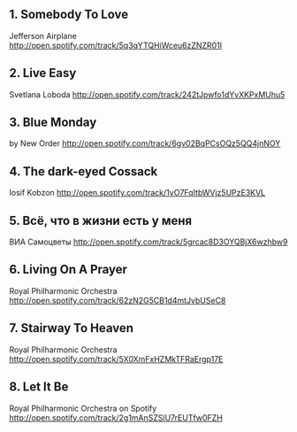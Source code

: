 ## 1. Somebody To Love
Jefferson Airplane
http://open.spotify.com/track/5q3qYTQHiWceu6zZNZR01I

## 2. Live Easy
Svetlana Loboda
http://open.spotify.com/track/242tJpwfo1dYvXKPxMUhu5

## 3. Blue Monday 
by New Order
http://open.spotify.com/track/6gv02BqPCsOQz5QQ4jnNOY

## 4. The dark-eyed Cossack
Iosif Kobzon
http://open.spotify.com/track/1yO7FqItbWVjz5UPzE3KVL

## 5. Всё, что в жизни есть у меня
ВИА Самоцветы
http://open.spotify.com/track/5grcac8D3OYQBjX6wzhbw9

## 6. Living On A Prayer
Royal Philharmonic Orchestra
http://open.spotify.com/track/62zN2G5CB1d4mtJvbUSeC8

## 7. Stairway To Heaven
Royal Philharmonic Orchestra
http://open.spotify.com/track/5X0XmFxHZMkTFRaErgp17E

## 8. Let It Be
Royal Philharmonic Orchestra on Spotify
http://open.spotify.com/track/2g1mAnSZSlU7rEUTfw0FZH
